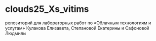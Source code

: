 # clouds25_Xs_vitims
репозиторий для лабораторных работ по «Облачным технологиям и услугам» Кулакова Елизавета, Степановой Екатерины и Сафоновой Людмилы
